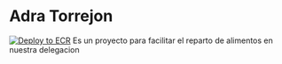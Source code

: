 # Adra Torrejon 
[![Deploy to ECR](https://github.com/amadeuscam/tenant_adra/actions/workflows/deploy.yml/badge.svg)](https://github.com/amadeuscam/tenant_adra/actions/workflows/deploy.yml)
Es un proyecto para facilitar  el reparto de alimentos en nuestra delegacion 
